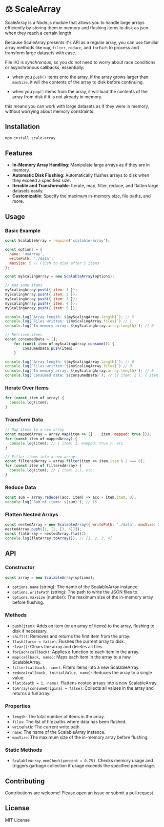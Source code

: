 
# ⚖️ ScaleArray

ScaleArray is a Node.js module that allows you to handle large arrays efficiently by storing them in memory and flushing items to disk as json when they reach a certain length. 

Because ScaleArray presents it's API as a regular array, you can use familiar array methods like `map`, `filter`, `reduce`, and `forEach` to process and transform large datasets with ease. 

File I/O is _synchronous_, so you do not need to worry about race conditions or asynchronous callbacks; essentially: 

- when you `push()` items onto the array, if the array grows larger than `maxSize`, it will the contents of the array to disk before continuing.

- when you `pop()` items from the array, it will load the contents of the array from disk if it is not already in memory.

this means you can work with large datasets as if they were in memory, without worrying about memory constraints.

## Installation

```sh
npm install scale-array
```

## Features

- **In-Memory Array Handling**: Manipulate large arrays as if they are in memory.
- **Automatic Disk Flushing**: Automatically flushes arrays to disk when they exceed a specified size.
- **Iterable and Transformable**: Iterate, map, filter, reduce, and flatten large datasets easily.
- **Customizable**: Specify the maximum in-memory size, file paths, and more.

## Usage

### Basic Example

```javascript
const ScalableArray = require('scalable-array');

const options = {
  name: 'myArray',
  writePath: './data',
  maxSize: 5 // Flush to disk after 5 items
};

const myScalingArray = new ScalableArray(options);

// Add some items
myScalingArray.push({ item: 1 });
myScalingArray.push({ item: 2 });
myScalingArray.push({ item: 3 });
myScalingArray.push({ item: 4 });
myScalingArray.push({ item: 5 });

console.log(`Array length: ${myScalingArray.length}`); // 5
console.log(`Files written: ${myScalingArray.files}`) // 1
console.log(`In-memory array: ${myScalingArray.array.length}`); // 0

// Retrieve items
const consumedData = [];
	for (const item of myScalingArray.consume()) {
		consumedData.push(item);
	}

console.log(`Array length: ${myScalingArray.length}`); // 0
console.log(`Files written: ${myScalingArray.files}`) // 0
console.log(`In-memory array: ${myScalingArray.array.length}`); // 0
console.log(`Consumed data: ${consumedData}`); // [{ item: 1 }, { item: 2 }, { item: 3 }, { item: 4 }, { item: 5 }]
```

### Iterate Over Items

```javascript
for (const item of array) {
  console.log(item);
}
```

### Transform Data

```javascript
// Map items to a new array
const mappedArray = array.map(item => ({ ...item, mapped: true }));
for (const item of mappedArray) {
  console.log(item); // { item: 1, mapped: true }, etc.
}

// Filter items into a new array
const filteredArray = array.filter(item => item.item % 2 === 0);
for (const item of filteredArray) {
  console.log(item); // { item: 2 }, etc.
}
```

### Reduce Data

```javascript
const sum = array.reduce((acc, item) => acc + item.item, 0);
console.log(`Sum of items: ${sum}`); // 15
```

### Flatten Nested Arrays

```javascript
const nestedArray = new ScalableArray({ writePath: './data', maxSize: 2 });
nestedArray.push([1, [2, [3, 4]]]);
const flatArray = nestedArray.flat(2);
console.log(flatArray.toArray()); // [1, 2, 3, 4]
```

## API

### Constructor

```javascript
const array = new ScalableArray(options);
```

- `options.name` (string): The name of the ScalableArray instance.
- `options.writePath` (string): The path to write the JSON files to.
- `options.maxSize` (number): The maximum size of the in-memory array before flushing.

### Methods

- `push(item)`: Adds an item (or an array of items) to the array, flushing to disk if necessary.
- `shift()`: Removes and returns the first item from the array.
- `flush(force = false)`: Flushes the current array to disk.
- `clear()`: Clears the array and deletes all files.
- `forEach(callback)`: Applies a function to each item in the array.
- `map(callback, name)`: Maps each item in the array to a new ScalableArray.
- `filter(callback, name)`: Filters items into a new ScalableArray.
- `reduce(callback, initialValue, name)`: Reduces the array to a single value.
- `flat(depth = 1, name)`: Flattens nested arrays into a new ScalableArray.
- `toArray(consumeOriginal = false)`: Collects all values in the array and returns a full array.

### Properties

- `length`: The total number of items in the array.
- `files`: The list of file paths where data has been flushed.
- `writePath`: The current write path.
- `name`: The name of the ScalableArray instance.
- `maxSize`: The maximum size of the in-memory array before flushing.

### Static Methods

- `ScalableArray.memCheck(percent = 0.75)`: Checks memory usage and triggers garbage collection if usage exceeds the specified percentage.

## Contributing

Contributions are welcome! Please open an issue or submit a pull request.

## License

MIT License

